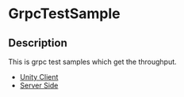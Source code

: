 # GrpcTestSample

## Description

This is grpc test samples which get the throughput.

- [Unity Client](unity-environment/)
- [Server Side](go-environment/)
